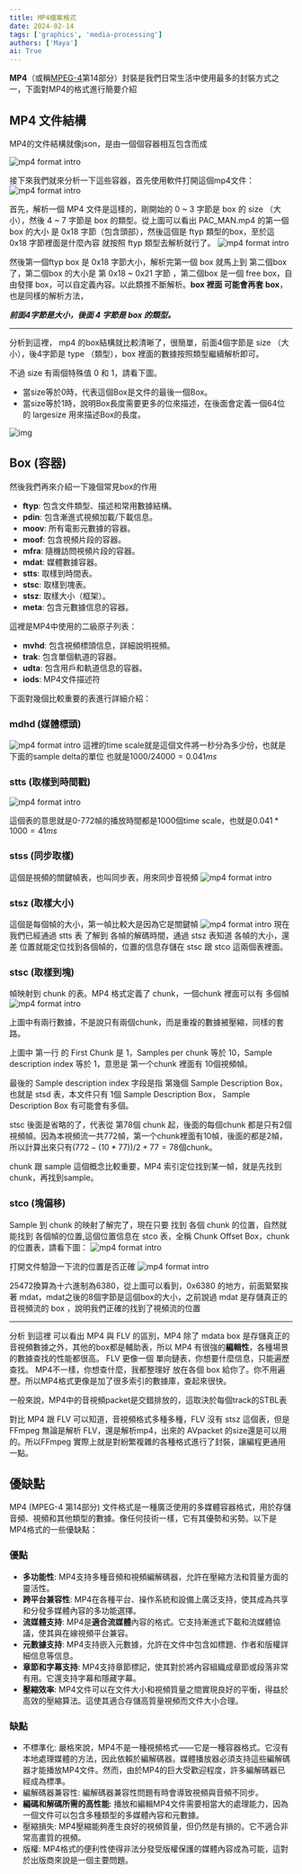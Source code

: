 ```yaml
---
title: MP4檔案格式
date: 2024-02-14
tags: ['graphics', 'media-processing']
authors: ['Maya']
ai: True
---
```

**MP4**（或稱[MPEG-4](https://zh.wikipedia.org/wiki/MPEG-4)第14部分）封裝是我們日常生活中使用最多的封裝方式之一，下面對MP4的格式進行簡要介紹
## MP4 文件結構
MP4的文件結構就像json，是由一個個容器相互包含而成

![mp4 format intro](/media-processing/mp4_format_intro.png)

接下來我們就來分析一下這些容器，首先使用軟件打開這個mp4文件：
![mp4 format intro](/media-processing/mp4_insight.png)

首先，解析一個 MP4 文件是這樣的，剛開始的 0 ~ 3 字節是 box 的 size （大小），然後 4 ~ 7 字節是 box 的類型。從上圖可以看出 PAC_MAN.mp4 的第一個 box 的大小 是 0x18 字節（包含頭部），然後這個是 ftyp 類型的box，至於這 0x18 字節裡面是什麼內容 就按照 ftyp 類型去解析就行了。
![mp4 format intro](/media-processing/mp4_ftyp.png)

然後第一個ftyp box 是 0x18 字節大小，解析完第一個 box 就馬上到 第二個box了，第二個box 的大小是 第 0x18 ~ 0x21 字節 ，第二個box 是一個 free box，自由發揮 box，可以自定義內容。以此類推不斷解析。**box 裡面 可能會再套 box**，也是同樣的解析方法，

***前面4字節是大小，後面 4 字節是 box 的類型。***

---

分析到這裡， mp4 的box結構就比較清晰了，很簡單，前面4個字節是 size （大小），後4字節是 type （類型），box 裡面的數據按照類型繼續解析即可。

不過 size 有兩個特殊值 0 和 1，請看下圖。

- 當size等於0時，代表這個Box是文件的最後一個Box。
- 當size等於1時，說明Box長度需要更多的位來描述，在後面會定義一個64位的 largesize 用來描述Box的長度。

![img](https://www.xianwaizhiyin.net/wp-content/uploads/2022/02/mp4-4.png)


## Box (容器)
然後我們再來介紹一下幾個常見box的作用

- **ftyp**: 包含文件類型、描述和常用數據結構。
- **pdin**: 包含漸進式視頻加載/下載信息。
- **moov**: 所有電影元數據的容器。
- **moof**: 包含視頻片段的容器。
- **mfra**: 隨機訪問視頻片段的容器。
- **mdat**: 媒體數據容器。
- **stts**: 取樣到時間表。
- **stsc**: 取樣到塊表。
- **stsz**: 取樣大小（框架）。
- **meta**: 包含元數據信息的容器。

這裡是MP4中使用的二級原子列表：

- **mvhd**: 包含視頻標頭信息，詳細說明視頻。
- **trak**: 包含單個軌道的容器。
- **udta**: 包含用戶和軌道信息的容器。
- **iods**: MP4文件描述符

下面對幾個比較重要的表進行詳細介紹：
### mdhd (媒體標頭)
![mp4 format intro](/media-processing/mp4_mdhd.png)
這裡的time scale就是這個文件將一秒分為多少份，也就是下面的sample delta的單位
也就是$1000/24000=0.041ms$


### stts (取樣到時間戳)
![mp4 format intro](/media-processing/mp4_stts.png)

這個表的意思就是0-772幀的播放時間都是1000個time scale，也就是$0.041*1000=41ms$

### stss (同步取樣)
這個是視頻的關鍵幀表，也叫同步表，用來同步音視頻
![mp4 format intro](/media-processing/mp4_stss.png)


### stsz (取樣大小)
這個是每個幀的大小，第一幀比較大是因為它是關鍵幀
![mp4 format intro](/media-processing/mp4_stsz.png)
現在我們已經通過 stts 表 了解到 各幀的解碼時間，通過 stsz 表知道 各幀的大小，還差 位置就能定位找到各個幀的，位置的信息存儲在 stsc 跟 stco 這兩個表裡面。
### stsc (取樣到塊)
幀映射到 chunk 的表。MP4 格式定義了 chunk，一個chunk 裡面可以有 多個幀
![mp4 format intro](/media-processing/mp4_stsc.png)

上圖中有兩行數據，不是說只有兩個chunk，而是重複的數據被壓縮，同樣的套路。

上圖中 第一行 的 First Chunk 是 1，Samples per chunk 等於 10，Sample description index 等於 1，意思是 第一个chunk 裡面有 10個視頻幀。

最後的 Sample description index 字段是指 第幾個 Sample Description Box， 也就是 stsd 表，本文件只有 1個 Sample Description Box， Sample Description Box 有可能會有多個。

stsc 後面是省略的了，代表從 第78個 chunk 起，後面的每個chunk 都是只有2個視頻幀。因為本視頻流一共772幀，第一个chunk裡面有10幀，後面的都是2幀，所以計算出來只有$(772-(10*77))/2+77=78$個chunk。

chunk 跟 sample 這個概念比較重要，MP4 索引定位找到某一幀，就是先找到chunk，再找到sample。

### stco (塊偏移)
Sample 到 chunk 的映射了解完了，現在只要 找到 各個 chunk 的位置，自然就能找到 各個幀的位置,這個位置信息在 stco 表，全稱 Chunk Offset Box，chunk的位置表，請看下圖：
![mp4 format intro](/media-processing/mp4_stco.png)

打開文件驗證一下流的位置是否正確
![mp4 format intro](/media-processing/mp4_stco_data.png)

25472換算為十六進制為6380，從上圖可以看到，0x6380 的地方，前面緊緊挨著 mdat，mdat之後的8個字節是這個box的大小，之前說過 mdat 是存儲真正的音視頻流的 box ，說明我們正確的找到了視頻流的位置

---
分析 到這裡 可以看出 MP4 與 FLV 的區別，MP4 除了 mdata box 是存儲真正的音視頻數據之外，其他的box都是輔助表，所以 MP4 有很強的**編輯性**，各種場景的數據查找的性能都很高。
FLV 更像一個 單向鏈表，你想要什麼信息，只能遍歷查找。
MP4不一樣，你想查什麼，我都整理好 放在各個 box 給你了。你不用遍歷。所以MP4格式更像是加了很多索引的數據庫，查起來很快。

一般來說，MP4中的音視頻packet是交錯排放的，這取決於每個track的STBL表

對比 MP4 跟 FLV 可以知道，音視頻格式多種多種，FLV 沒有 stsz 這個表，但是 FFmpeg 無論是解析 FLV，還是解析mp4，出來的 AVpacket 的size還是可以用的。所以FFmpeg 實際上就是對紛繁複雜的各種格式進行了封裝，讓編程更通用一點。



## 優缺點

MP4 (MPEG-4 第14部分) 文件格式是一種廣泛使用的多媒體容器格式，用於存儲音頻、視頻和其他類型的數據。像任何技術一樣，它有其優勢和劣勢。以下是MP4格式的一些優缺點：
### 優點
- **多功能性**: MP4支持多種音頻和視頻編解碼器，允許在壓縮方法和質量方面的靈活性。
- **跨平台兼容性**: MP4在各種平台、操作系統和設備上廣泛支持，使其成為共享和分發多媒體內容的多功能選擇。
- **流媒體支持**: MP4是**適合流媒體**內容的格式。它支持漸進式下載和流媒體協議，使其與在線視頻平台兼容。
- **元數據支持**: MP4支持嵌入元數據，允許在文件中包含如標題、作者和版權詳細信息等信息。
- **章節和字幕支持**: MP4支持章節標記，使其對於將內容組織成章節或段落非常有用。它還支持字幕和隱藏字幕。
- **壓縮效率**: MP4文件可以在文件大小和視頻質量之間實現良好的平衡，得益於高效的壓縮算法。這使其適合存儲高質量視頻而文件大小合理。
### 缺點
- 不標準化: 嚴格來說，MP4不是一種視頻格式——它是一種容器格式。它沒有本地處理媒體的方法，因此依賴於編解碼器。媒體播放器必須支持這些編解碼器才能播放MP4文件。然而，由於MP4的巨大受歡迎程度，許多編解碼器已經成為標準。
- 編解碼器兼容性: 編解碼器兼容性問題有時會導致視頻與音頻不同步。
- **編碼和解碼所需的高性能**: 播放和編輯MP4文件需要相當大的處理能力，因為一個文件可以包含多種類型的多媒體內容和元數據。
- 壓縮損失: MP4壓縮能夠產生良好的視頻質量，但仍然是有損的。它不適合非常高畫質的視頻。
- 版權: MP4格式的便利性使得非法分發受版權保護的媒體內容成為可能，這對於出版商來說是一個主要問題。